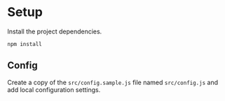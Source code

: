 # Setup

Install the project dependencies.

```
npm install
```

## Config

Create a copy of the `src/config.sample.js` file named `src/config.js` and add local configuration settings.
